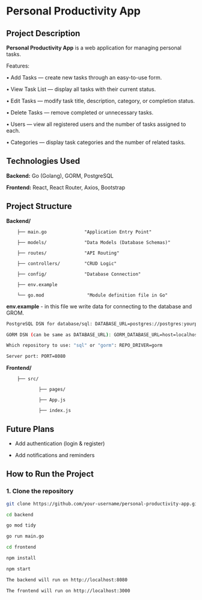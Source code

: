 # Personal Productivity App

## Project Description
**Personal Productivity App** is a web application for managing personal tasks.

Features: 

• Add Tasks — create new tasks through an easy-to-use form.

• View Task List — display all tasks with their current status.

• Edit Tasks — modify task title, description, category, or completion status.

• Delete Tasks — remove completed or unnecessary tasks.

• Users — view all registered users and the number of tasks assigned to each.

• Categories — display task categories and the number of related tasks.

## Technologies Used

**Backend:** Go (Golang), GORM, PostgreSQL

**Frontend:** React, React Router, Axios, Bootstrap

## Project Structure
**Backend/**

        ├── main.go              "Application Entry Point"

        ├── models/              "Data Models (Database Schemas)"

        ├── routes/              "API Routing"

        ├── controllers/         "CRUD Logic"

        ├── config/              "Database Connection"
        
        ├── env.example

        └── go.mod                "Module definition file in Go"

**env.example** - in this file we write data for connecting to the database and GROM.

```bash
PostgreSQL DSN for database/sql: DATABASE_URL=postgres://postgres:yourpassword@localhost:5432/your_dbname?sslmode=disable

GORM DSN (can be same as DATABASE_URL): GORM_DATABASE_URL=host=localhost user=postgres password=your_password dbname=your_db_name port=5432 sslmode=disable

Which repository to use: "sql" or "gorm": REPO_DRIVER=gorm

Server port: PORT=8080
```

**Frontend/**

        ├── src/

                ├── pages/
        
                ├── App.js

                ├── index.js


## Future Plans

- Add authentication (login & register)
  
- Add notifications and reminders

## How to Run the Project
### 1. Clone the repository
```bash
git clone https://github.com/your-username/personal-productivity-app.git

cd backend

go mod tidy

go run main.go

cd frontend

npm install

npm start

The backend will run on http://localhost:8080

The frontend will run on http://localhost:3000
